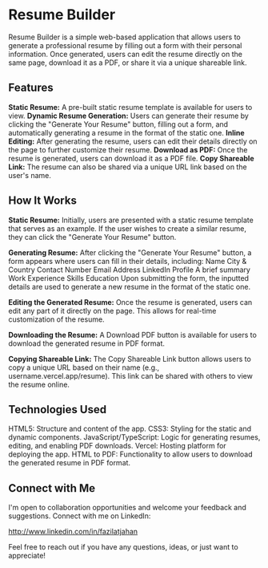 # Resume Builder

Resume Builder is a simple web-based application that allows users to generate a professional resume by filling out a form with their personal information. Once generated, users can edit the resume directly on the same page, download it as a PDF, or share it via a unique shareable link.


## Features
**Static Resume:** A pre-built static resume template is available for users to view.
**Dynamic Resume Generation:** Users can generate their resume by clicking the "Generate Your Resume" button, filling out a form, and automatically generating a resume in the format of the static one.
**Inline Editing:** After generating the resume, users can edit their details directly on the page to further customize their resume.
**Download as PDF:** Once the resume is generated, users can download it as a PDF file.
**Copy Shareable Link:** The resume can also be shared via a unique URL link based on the user's name.


## How It Works
**Static Resume:**
Initially, users are presented with a static resume template that serves as an example.
If the user wishes to create a similar resume, they can click the "Generate Your Resume" button.


**Generating Resume:**
After clicking the "Generate Your Resume" button, a form appears where users can fill in their details, including:
Name
City & Country
Contact Number
Email Address
LinkedIn Profile
A brief summary
Work Experience
Skills
Education
Upon submitting the form, the inputted details are used to generate a new resume in the format of the static one.


**Editing the Generated Resume:**
Once the resume is generated, users can edit any part of it directly on the page. This allows for real-time customization of the resume.


**Downloading the Resume:**
A Download PDF button is available for users to download the generated resume in PDF format.


**Copying Shareable Link:**
The Copy Shareable Link button allows users to copy a unique URL based on their name (e.g., username.vercel.app/resume). This link can be shared with others to view the resume online.


## Technologies Used
HTML5: Structure and content of the app.
CSS3: Styling for the static and dynamic components.
JavaScript/TypeScript: Logic for generating resumes, editing, and enabling PDF downloads.
Vercel: Hosting platform for deploying the app.
HTML to PDF: Functionality to allow users to download the generated resume in PDF format.


## Connect with Me
I'm open to collaboration opportunities and welcome your feedback and suggestions. Connect with me on LinkedIn:

http://www.linkedin.com/in/fazilatjahan

Feel free to reach out if you have any questions, ideas, or just want to appreciate!